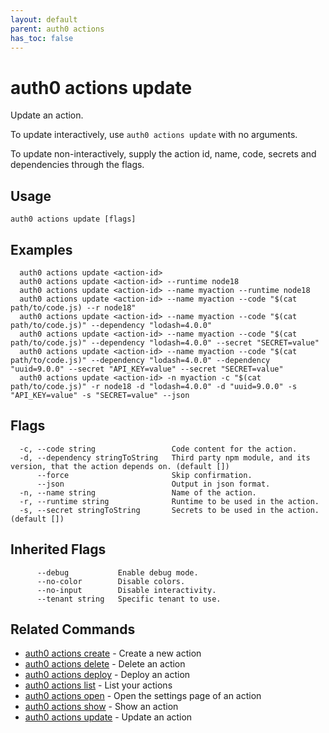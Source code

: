 ```yaml
---
layout: default
parent: auth0 actions
has_toc: false
---
```

# auth0 actions update

Update an action.

To update interactively, use `auth0 actions update` with no arguments.

To update non-interactively, supply the action id, name, code, secrets and dependencies through the flags.

## Usage
```
auth0 actions update [flags]
```

## Examples

```
  auth0 actions update <action-id>
  auth0 actions update <action-id> --runtime node18
  auth0 actions update <action-id> --name myaction --runtime node18
  auth0 actions update <action-id> --name myaction --code "$(cat path/to/code.js) --r node18"
  auth0 actions update <action-id> --name myaction --code "$(cat path/to/code.js)" --dependency "lodash=4.0.0"
  auth0 actions update <action-id> --name myaction --code "$(cat path/to/code.js)" --dependency "lodash=4.0.0" --secret "SECRET=value"
  auth0 actions update <action-id> --name myaction --code "$(cat path/to/code.js)" --dependency "lodash=4.0.0" --dependency "uuid=9.0.0" --secret "API_KEY=value" --secret "SECRET=value"
  auth0 actions update <action-id> -n myaction -c "$(cat path/to/code.js)" -r node18 -d "lodash=4.0.0" -d "uuid=9.0.0" -s "API_KEY=value" -s "SECRET=value" --json
```


## Flags

```
  -c, --code string                 Code content for the action.
  -d, --dependency stringToString   Third party npm module, and its version, that the action depends on. (default [])
      --force                       Skip confirmation.
      --json                        Output in json format.
  -n, --name string                 Name of the action.
  -r, --runtime string              Runtime to be used in the action.
  -s, --secret stringToString       Secrets to be used in the action. (default [])
```


## Inherited Flags

```
      --debug           Enable debug mode.
      --no-color        Disable colors.
      --no-input        Disable interactivity.
      --tenant string   Specific tenant to use.
```


## Related Commands

- [auth0 actions create](auth0_actions_create.md) - Create a new action
- [auth0 actions delete](auth0_actions_delete.md) - Delete an action
- [auth0 actions deploy](auth0_actions_deploy.md) - Deploy an action
- [auth0 actions list](auth0_actions_list.md) - List your actions
- [auth0 actions open](auth0_actions_open.md) - Open the settings page of an action
- [auth0 actions show](auth0_actions_show.md) - Show an action
- [auth0 actions update](auth0_actions_update.md) - Update an action


